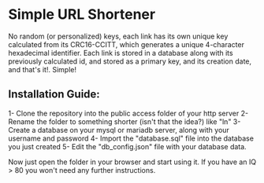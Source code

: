 # Simple URL Shortener

No random (or personalized) keys, each link has its own unique key calculated from its CRC16-CCITT, which generates a unique 4-character hexadecimal identifier.
Each link is stored in a database along with its previously calculated id, and stored as a primary key, and its creation date, and that's it!. Simple!

## Installation Guide:
1- Clone the repository into the public access folder of your http server
2- Rename the folder to something shorter (isn't that the idea?) like "ln"
3- Create a database on your mysql or mariadb server, along with your username and password
4- Import the "database.sql" file into the database you just created
5- Edit the "db_config.json" file with your database data.

Now just open the folder in your browser and start using it. If you have an IQ > 80 you won't need any further instructions.
